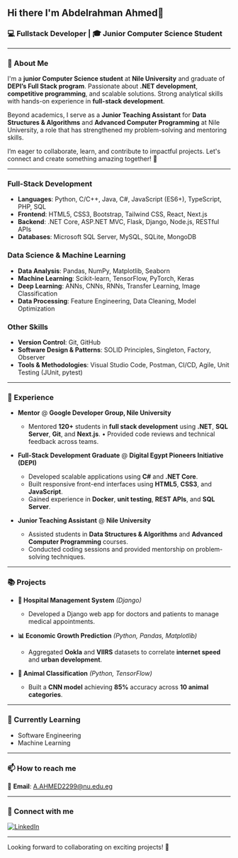 ## Hi there I'm Abdelrahman Ahmed👋

### 💻 Fullstack Developer | 🎓 Junior Computer Science Student

---

### 🚀 About Me

I'm a **junior Computer Science student** at **Nile University** and graduate of **DEPI’s Full Stack program**. Passionate about **.NET development**, **competitive programming**, and scalable solutions. Strong analytical skills with hands-on experience in **full-stack development**.

Beyond academics, I serve as a **Junior Teaching Assistant** for **Data Structures & Algorithms** and **Advanced Computer Programming** at Nile University, a role that has strengthened my problem-solving and mentoring skills.

I’m eager to collaborate, learn, and contribute to impactful projects. Let's connect and create something amazing together! 🚀

---

### **Full-Stack Development**  
- **Languages**: Python, C/C++, Java, C#, JavaScript (ES6+), TypeScript, PHP, SQL
- **Frontend**: HTML5, CSS3, Bootstrap, Tailwind CSS, React, Next.js  
- **Backend**: .NET Core, ASP.NET MVC, Flask, Django, Node.js, RESTful APIs
- **Databases**: Microsoft SQL Server, MySQL, SQLite, MongoDB  

### **Data Science & Machine Learning**  
- **Data Analysis**: Pandas, NumPy, Matplotlib, Seaborn
- **Machine Learning**: Scikit-learn, TensorFlow, PyTorch, Keras
- **Deep Learning**: ANNs, CNNs, RNNs, Transfer Learning, Image Classification  
- **Data Processing**: Feature Engineering, Data Cleaning, Model Optimization  

### **Other Skills**  
- **Version Control**: Git, GitHub  
- **Software Design & Patterns**: SOLID Principles, Singleton, Factory, Observer  
- **Tools & Methodologies**: Visual Studio Code, Postman, CI/CD, Agile, Unit Testing (JUnit, pytest)

---

### 💼 Experience

- **Mentor** @ **Google Developer Group, Nile University**
  - Mentored **120+** students in **full stack development** using **.NET**, **SQL Server**, **Git**, and **Next.js**.
  • Provided code reviews and technical feedback across teams.

- **Full-Stack Development Graduate** @ **Digital Egypt Pioneers Initiative (DEPI)**
  - Developed scalable applications using **C#** and **.NET Core**.
  - Built responsive front-end interfaces using **HTML5**, **CSS3**, and **JavaScript**.
  - Gained experience in **Docker**, **unit testing**, **REST APIs**, and **SQL Server**.

- **Junior Teaching Assistant** @ **Nile University**
  - Assisted students in **Data Structures & Algorithms** and **Advanced Computer Programming** courses.
  - Conducted coding sessions and provided mentorship on problem-solving techniques.

---

### 📚 Projects

- **🏥 Hospital Management System** *(Django)*  
  - Developed a Django web app for doctors and patients to manage medical appointments.   

- **📊 Economic Growth Prediction** *(Python, Pandas, Matplotlib)*  
  - Aggregated **Ookla** and **VIIRS** datasets to correlate **internet speed** and **urban development**.  

- **🐾 Animal Classification** *(Python, TensorFlow)*  
  - Built a **CNN model** achieving **85%** accuracy across **10 animal categories**.  

---

### 🌱 Currently Learning

- Software Engineering
- Machine Learning

---

### 📫 How to reach me

📧 **Email**: [A.AHMED2299@nu.edu.eg](mailto:A.AHMED2299@nu.edu.eg)  

---

### 🔗 Connect with me

[![LinkedIn](https://img.shields.io/badge/LinkedIn-0077B5?style=for-the-badge&logo=linkedin&logoColor=white)](https://www.linkedin.com/in/abdelrahman-ahmed-9b0828252/)

---

Looking forward to collaborating on exciting projects! 🚀

